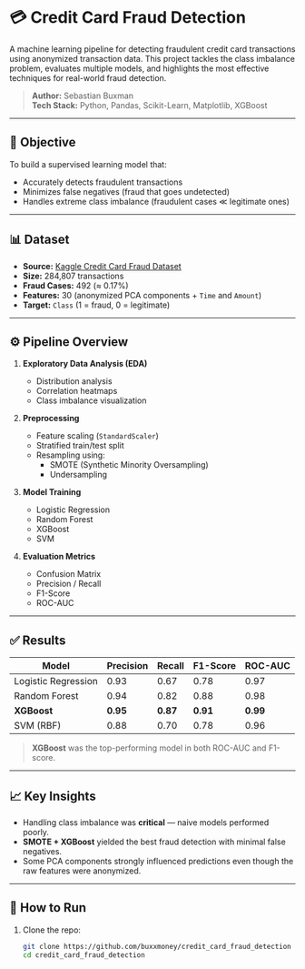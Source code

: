 # 💳 Credit Card Fraud Detection

A machine learning pipeline for detecting fraudulent credit card transactions using anonymized transaction data. This project tackles the class imbalance problem, evaluates multiple models, and highlights the most effective techniques for real-world fraud detection.

> **Author:** Sebastian Buxman  
> **Tech Stack:** Python, Pandas, Scikit-Learn, Matplotlib, XGBoost

---

## 📌 Objective

To build a supervised learning model that:
- Accurately detects fraudulent transactions
- Minimizes false negatives (fraud that goes undetected)
- Handles extreme class imbalance (fraudulent cases ≪ legitimate ones)

---

## 📊 Dataset

- **Source:** [Kaggle Credit Card Fraud Dataset](https://www.kaggle.com/mlg-ulb/creditcardfraud)
- **Size:** 284,807 transactions
- **Fraud Cases:** 492 (≈ 0.17%)
- **Features:** 30 (anonymized PCA components + `Time` and `Amount`)
- **Target:** `Class` (1 = fraud, 0 = legitimate)

---

## ⚙️ Pipeline Overview

1. **Exploratory Data Analysis (EDA)**
   - Distribution analysis
   - Correlation heatmaps
   - Class imbalance visualization

2. **Preprocessing**
   - Feature scaling (`StandardScaler`)
   - Stratified train/test split
   - Resampling using:
     - SMOTE (Synthetic Minority Oversampling)
     - Undersampling

3. **Model Training**
   - Logistic Regression
   - Random Forest
   - XGBoost
   - SVM

4. **Evaluation Metrics**
   - Confusion Matrix
   - Precision / Recall
   - F1-Score
   - ROC-AUC

---

## ✅ Results

| Model              | Precision | Recall | F1-Score | ROC-AUC |
|-------------------|-----------|--------|----------|---------|
| Logistic Regression | 0.93      | 0.67   | 0.78     | 0.97    |
| Random Forest       | 0.94      | 0.82   | 0.88     | 0.98    |
| **XGBoost**         | **0.95**  | **0.87** | **0.91** | **0.99** |
| SVM (RBF)           | 0.88      | 0.70   | 0.78     | 0.96    |

> **XGBoost** was the top-performing model in both ROC-AUC and F1-score.

---

## 📈 Key Insights

- Handling class imbalance was **critical** — naive models performed poorly.
- **SMOTE + XGBoost** yielded the best fraud detection with minimal false negatives.
- Some PCA components strongly influenced predictions even though the raw features were anonymized.

---

## 🚀 How to Run

1. Clone the repo:
   ```bash
   git clone https://github.com/buxxmoney/credit_card_fraud_detection
   cd credit_card_fraud_detection
